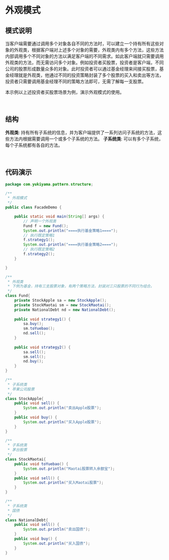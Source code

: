 # 外观模式

## 模式说明

当客户端需要通过调用多个对象各自不同的方法时，可以建立一个持有所有这些对象的外观类，根据客户端对上述多个对象的需要，外观类内有多个方法，这些方法内部调用多个不同对象的方法以满足客户端的不同需求。如此客户端就只需要调用外观类的方法，而无需访问多个对象。例如投资者买股票，投资者是客户端，不同公司的股票形成数量众多的对象。此时投资者可以通过基金经理来间接买股票，基金经理就是外观类，他通过不同的投资策略封装了多个股票的买入和卖出等方法，投资者只需要调用基金经理不同的策略方法即可，无需了解每一支股票。

本示例以上述投资者买股票场景为例，演示外观模式的使用。

<br />

## 结构
**外观类**: 持有所有子系统的信息，并为客户端提供了一系列访问子系统的方法，这些方法内根据需要调用一个或多个子系统的方法。
**子系统类**: 可以有多个子系统，每个子系统都有各自的方法。

<br />

## 代码演示
```java
package com.yukiyama.pattern.structure;

/**
 * 外观模式
 */
public class FacadeDemo {

    public static void main(String[] args) {
        // 声明一个外观类
        Fund f = new Fund();
        System.out.println("====执行基金策略1====");
        // 执行既定策略1
        f.strategy1();
        System.out.println("====执行基金策略2====");
        // 执行既定策略2
        f.strategy2();
    }

}

/**
 * 外观类
 * 下例为基金，持有三支股票对象，有两个策略方法，封装对三只股票的不同行为组合。
 */
class Fund{
    private StockApple sa = new StockApple();
    private StockMaotai sm = new StockMaotai();
    private NationalDebt nd = new NationalDebt();
    
    public void strategy1() {
        sa.buy();
        sm.toYuebao();
        nd.sell();
    }
    
    public void strategy2() {
        sa.sell();
        sm.sell();
        nd.buy();
    }
}

/**
 * 子系统类
 * 苹果公司股票
 */
class StockApple{
    public void sell() {
        System.out.println("卖出Apple股票");
    }
    public void buy() {
        System.out.println("买入Apple股票");
    }
}

/**
 * 子系统类
 * 茅台股票
 */
class StockMaotai{
    public void toYuebao() {
        System.out.println("Maotai股票转入余额宝");
    }
    public void sell() {
        System.out.println("买入Maotai股票");
    }
}

/**
 * 子系统类
 * 国债
 */
class NationalDebt{
    public void sell() {
        System.out.println("卖出国债");
    }
    public void buy() {
        System.out.println("买入国债");
    }
}
```
